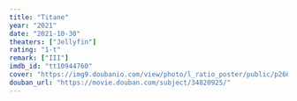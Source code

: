 ```yaml
---
title: "Titane"
year: "2021"
date: "2021-10-30"
theaters: ["Jellyfin"]
rating: "1-t"
remark: ["III"]
imdb_id: "tt10944760"
cover: "https://img9.doubanio.com/view/photo/l_ratio_poster/public/p2663190044.jpg"
douban_url: "https://movie.douban.com/subject/34820925/"
---
```

